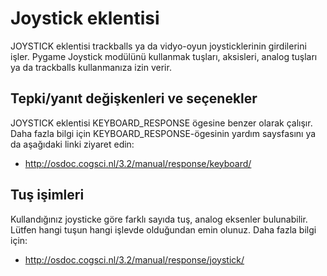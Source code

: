 # Joystick eklentisi

JOYSTICK eklentisi trackballs ya da vidyo-oyun joysticklerinin girdilerini işler. Pygame Joystick modülünü kullanmak tuşları, aksisleri, analog tuşları ya da trackballs kullanmanıza izin verir.

## Tepki/yanıt değişkenleri ve seçenekler

JOYSTICK eklentisi KEYBOARD_RESPONSE ögesine benzer olarak çalışır. Daha fazla bilgi için KEYBOARD_RESPONSE-ögesinin yardım saysfasını ya da aşağıdaki linki ziyaret edin:

- <http://osdoc.cogsci.nl/3.2/manual/response/keyboard/>

## Tuş işimleri

Kullandığınız joysticke göre farklı sayıda tuş, analog eksenler bulunabilir. Lütfen hangi tuşun hangi işlevde olduğundan emin olunuz.
Daha fazla bilgi için:

- <http://osdoc.cogsci.nl/3.2/manual/response/joystick/>
